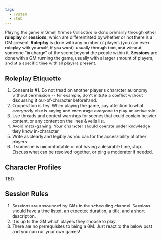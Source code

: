 ```yaml
---
tags:
  - system
  - stub
---
```

Playing the game in Small Crimes Collective is done primarily through either **roleplay** or **sessions**, which are differentiated by whether or not there is a GM present. **Roleplay** is done with any number of players (you can even roleplay with yourself, if you want), usually through text, and without someone "in charge" of the scene beyond the people within it. **Sessions** are done with a GM running the game, usually with a larger amount of players, and at a specific time with all players present.
## Roleplay Etiquette
1. Consent is #1. Do not tread on another player's character autonomy without permission -- for example, don't initiate a conflict without discussing it out-of-character beforehand.
2. Cooperation is key. When playing the game, pay attention to what everybody else is saying and encourage everyone to play an active role.
3. Use threads and content warnings for scenes that could contain heavier content, or any content on the lines & veils list.
4. Avoid meta-gaming. Your character should operate under knowledge they know in-character.
5. Write as clearly and legibly as you can for the accessibility of other players.
6. If someone is uncomfortable or not having a desirable time, stop. Discuss what can be resolved together, or ping a moderator if needed.
## Character Profiles
TBD.
## Session Rules
1. Sessions are announced by GMs in the scheduling channel. Sessions should have a time listed, an expected duration, a title, and a short description. 
2. It is up to the GM which players they choose to play.
3. There are no prerequisites to being a GM. Just react to the below post and you can run your own games!
